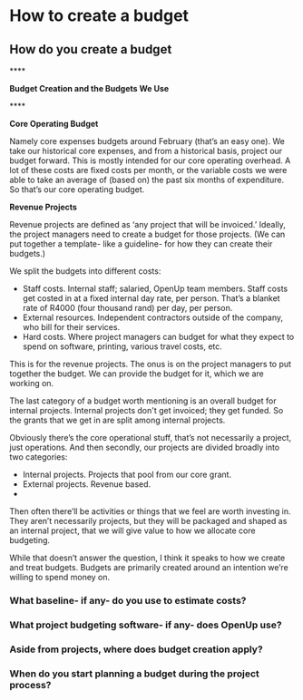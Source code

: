 # How to create a budget

## **How do you create a budget**

\*\*\*\*

**Budget Creation and the Budgets We Use**

\*\*\*\*

**Core Operating Budget**

 Namely core expenses budgets around February \(that’s an easy one\). We take our historical core expenses, and from a historical  basis, project our budget forward. This is mostly intended for our core operating overhead. A lot of these costs are fixed costs per month, or the variable costs we were able to take an average of \(based on\) the past six months of expenditure. So that’s our core operating budget.   


**Revenue Projects**

Revenue projects are defined as ‘any project that will be invoiced.’ Ideally, the project managers need to create a budget for those projects. \(We can put together a template- like a guideline- for how they can create their budgets.\)  


We split the budgets into different costs:  


* Staff costs. Internal staff; salaried, OpenUp team members. Staff costs get costed in at a fixed internal day rate, per person. That’s a blanket rate of R4000 \(four thousand rand\) per day, per person.
* External resources. Independent contractors outside of the company, who bill for their services. 
* Hard costs. Where project managers can budget for what they expect to spend on software, printing, various travel costs, etc. 

This is for the revenue projects. The onus is on the project managers to put together the budget. We can provide the budget for it, which we are working on.   


The last category of a budget worth mentioning is an overall budget for internal projects. Internal projects don't get invoiced; they get funded. So the grants that we get in are split among internal projects.

Obviously there’s the core operational stuff, that’s not necessarily a project, just operations. And then secondly, our projects are divided broadly into two categories:   


* Internal projects. Projects that pool from our core grant. 
* External projects. Revenue based. 
* 
Then often there’ll be activities or things that we feel are worth investing in. They aren’t necessarily projects, but they will be packaged and shaped as an internal project, that we will give value to how we allocate core budgeting.   


While that doesn’t answer the question, I think it speaks to how we create and treat budgets. Budgets are primarily created around an intention we’re willing to spend money on. 

### **What baseline- if any- do you use to estimate costs?**

### **What project budgeting software- if any- does OpenUp use?**

### **Aside from projects, where does budget creation apply?**

### **When do you start planning a budget during the project process?**

